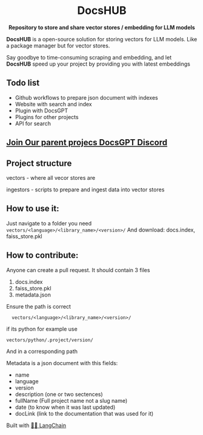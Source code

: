 <h1 align="center">
  DocsHUB 
</h1>

<p align="center">
  <strong>Repository to store and share vector stores / embedding for LLM models</strong>
</p>

<p align="left">
  <strong>DocsHUB</strong> is a open-source solution for storing vectors for LLM models. Like a package manager but for vector stores.
  
Say goodbye to time-consuming scraping and embedding, and let <strong>DocsHUB</strong> speed up your project by providing you with latest embeddings
</p>



## Todo list
- Github workflows to prepare json document with indexes
- Website with search and index
- Plugin with DocsGPT
- Plugins for other projects
- API for search




## [Join Our parent projecs DocsGPT Discord](https://discord.gg/n5BX8dh8rU)


## Project structure
vectors - where all vecor stores are

ingestors - scripts to prepare and ingest data into vector stores


## How to use it:
Just navigate to a folder you need ```vectors/<language>/<library_name>/<version>/```
And download:
docs.index, faiss_store.pkl

## How to contribute:
Anyone can create a pull request. It should contain 3 files
1. docs.index
2. faiss_store.pkl
3. metadata.json


Ensure the path is correct 
```
  vectors/<language>/<library_name>/<version>/
```

if its python for example use
```
vectors/python/.project/version/
```
And in a corresponding path

Metadata is a json document with this fields:
- name
- language
- version
- description (one or two sectences)
- fullName (Full project name not a slug name)
- date (to know when it was last updated)
- docLink (link to the documentation that was used for it)



Built with [🦜️🔗 LangChain](https://github.com/hwchase17/langchain)

